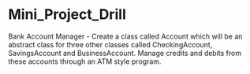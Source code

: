 # Mini_Project_Drill
Bank Account Manager - Create a class called Account which will be an abstract class for three other classes called CheckingAccount, SavingsAccount and BusinessAccount. Manage credits and debits from these accounts through an ATM style program.
